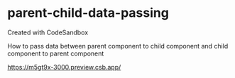 # parent-child-data-passing
Created with CodeSandbox

How to pass data between parent component to child component and child component to parent component

https://m5gt9x-3000.preview.csb.app/
